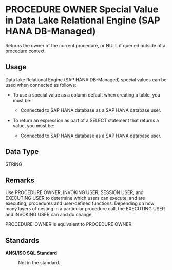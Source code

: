 <!-- loioe590a4b345ae4767ad000e6cac772827 -->

# PROCEDURE OWNER Special Value in Data Lake Relational Engine \(SAP HANA DB-Managed\)

Returns the owner of the current procedure, or NULL if queried outside of a procedure context.



<a name="loioe590a4b345ae4767ad000e6cac772827__section_agt_pxr_btb"/>

## Usage

Data lake Relational Engine \(SAP HANA DB-Managed\) special values can be used when connected as follows:

-   To use a special value as a column default when creating a table, you must be:
    -   Connected to SAP HANA database as a SAP HANA database user.

-   To return an expression as part of a SELECT statement that returns a value, you must be:
    -   Connected to SAP HANA database as a SAP HANA database user.




<a name="loioe590a4b345ae4767ad000e6cac772827__section_dnw_42r_btb"/>

## Data Type

STRING



<a name="loioe590a4b345ae4767ad000e6cac772827__section_mxj_p2r_btb"/>

## Remarks

Use PROCEDURE OWNER, INVOKING USER, SESSION USER, and EXECUTING USER to determine which users can execute, and are executing, procedures and user-defined functions. Depending on how many layers of nesting in a particular procedure call, the EXECUTING USER and INVOKING USER can and do change.

PROCEDURE\_OWNER is equivalent to PROCEDURE OWNER.



<a name="loioe590a4b345ae4767ad000e6cac772827__section_dkx_p2r_btb"/>

## Standards


<dl>
<dt><b>

ANSI/ISO SQL Standard

</b></dt>
<dd>

Not in the standard.



</dd>
</dl>

